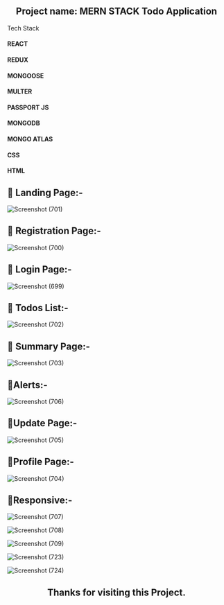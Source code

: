 <h2 align="center" >Project name: MERN STACK Todo Application</h2

## Tech Stack 
<h4>REACT</h4>
<h4>REDUX</h4>
<h4> MONGOOSE</h4>
<h4>MULTER</h4>
<h4>PASSPORT JS</h4>
<h4>MONGODB</h4>
<h4>MONGO ATLAS</h4>
<h4>CSS</h4>
<h4>HTML</h4>


   ## 🚀 Landing Page:-
![Screenshot (701)](https://user-images.githubusercontent.com/105931703/213341987-472f33ad-ead5-4e25-830c-458a1b1a8f68.png)




   ## 🚀 Registration Page:-
![Screenshot (700)](https://user-images.githubusercontent.com/105931703/213341985-0cde05d8-d00c-4106-85bf-d1974535caa2.png)




   ## 🚀 Login Page:-
![Screenshot (699)](https://user-images.githubusercontent.com/105931703/213341980-967e2a6c-1602-4607-ba26-0b891b85b1d4.png)




   ## 🚀 Todos List:-
![Screenshot (702)](https://user-images.githubusercontent.com/105931703/213341996-37f302a6-6282-448b-8667-6cc60fc86030.png)




   ## 🚀 Summary Page:-
![Screenshot (703)](https://user-images.githubusercontent.com/105931703/213342000-4fe61d02-7b51-4a98-a8cb-02308550a08a.png)



   ## 🚀Alerts:-
![Screenshot (706)](https://user-images.githubusercontent.com/105931703/213342012-b80fbf31-0ea5-4f39-89c1-e851217c76d5.png)



   ## 🚀Update Page:-
![Screenshot (705)](https://user-images.githubusercontent.com/105931703/213342006-b5196898-8681-439c-9fa5-630bb7fc8531.png)




   ## 🚀Profile Page:-
![Screenshot (704)](https://user-images.githubusercontent.com/105931703/213342002-c3def591-7957-4d44-be7f-c7345b5e6e08.png)




   ## 🚀Responsive:-
![Screenshot (707)](https://user-images.githubusercontent.com/105931703/213374696-39e16c8c-4267-4337-a1b5-14d7801db149.png)



![Screenshot (708)](https://user-images.githubusercontent.com/105931703/213374705-fb8dcb62-0c03-4a03-9c53-50384e65fa6b.png)




![Screenshot (709)](https://user-images.githubusercontent.com/105931703/213374710-6978a208-fd65-4cc5-aef2-6e68096d2b0e.png)



![Screenshot (723)](https://user-images.githubusercontent.com/105931703/213374712-205aa8ce-c8b6-44b2-ba15-1cadeca9f005.png)



![Screenshot (724)](https://user-images.githubusercontent.com/105931703/213374715-77a4f75b-66ea-468f-85b4-43c7927344c1.png)


 <h2 align="center" >Thanks for visiting this Project.</h2>
